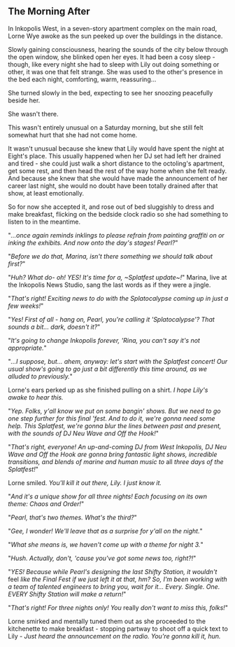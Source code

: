 ## The Morning After

In Inkopolis West, in a seven-story apartment complex on the main road, Lorne Wye awoke as the sun peeked up over the buildings in the distance.

Slowly gaining consciousness, hearing the sounds of the city below through the open window, she blinked open her eyes. It had been a cosy sleep - though, like every night she had to sleep with Lily out doing something or other, it was one that felt strange. She was used to the other's presence in the bed each night, comforting, warm, reassuring...

She turned slowly in the bed, expecting to see her snoozing peacefully beside her.

She wasn't there.

This wasn't entirely unusual on a Saturday morning, but she still felt somewhat hurt that she had not come home.

It wasn't unusual because she knew that Lily would have spent the night at Eight's place. This usually happened when her DJ set had left her drained and tired - she could just walk a short distance to the octoling's apartment, get some rest, and then head the rest of the way home when she felt ready. And because she knew that she would have made the announcement of her career last night, she would no doubt have been totally drained after that show, at least emotionally.

So for now she accepted it, and rose out of bed sluggishly to dress and make breakfast, flicking on the bedside clock radio so she had something to listen to in the meantime. 

"*...once again reminds inklings to please refrain from painting graffiti on or inking the exhibits. And now onto the day's stages! Pearl?*"

"*Before we do that, Marina, isn't there something we should talk about first?*"

"*Huh? What do- oh! YES! It's time for a, ~Splatfest update~!*" Marina, live at the Inkopolis News Studio, sang the last words as if they were a jingle.

"*That's right! Exciting news to do with the Splatocalypse coming up in just a few weeks!*"

"*Yes! First of all - hang on, Pearl, you're calling it 'Splatocalypse'? That sounds a bit... dark, doesn't it?*"

"*It's going to change Inkopolis forever, 'Rina, you can't say it's not appropriate.*"

"*...I suppose, but... ahem, anyway: let's start with the Splatfest concert! Our usual show's going to go just a bit differently this time around, as we alluded to previously.*"

Lorne's ears perked up as she finished pulling on a shirt. *I hope Lily's awake to hear this.*

"*Yep. Folks, y'all know we put on some bangin' shows. But we need to go one step further for this final 'fest. And to do it, we're gonna need some help. This Splatfest, we're gonna blur the lines between past and present, with the sounds of DJ Neu Wave and Off the Hook!*"

"*That's right, everyone! An up-and-coming DJ from West Inkopolis, DJ Neu Wave and Off the Hook are gonna bring fantastic light shows, incredible transitions, and blends of marine and human music to* all *three days of the Splatfest!*"

Lorne smiled. *You'll kill it out there, Lily. I just know it.*

"*And it's a unique show for all three nights! Each focusing on its own theme: Chaos and Order!*"

"*Pearl, that's two themes. What's the third?*"

"*Gee, I wonder! We'll leave that as a surprise for y'all on the night.*"

"*What she means is, we haven't come up with a theme for night 3.*"

"*Hush. Actually, don't, 'cause you've got some news too, right?!*"

"*YES! Because while Pearl's designing the last Shifty Station, it wouldn't* feel *like the Final Fest if we just left it at that, hm? So, I'm been working with a team of talented engineers to bring you, wait for it... Every. Single. One. EVERY Shifty Station will make a return!*"

"*That's right! For three nights only! You* really *don't want to miss this, folks!*"

Lorne smirked and mentally tuned them out as she proceeded to the kitchenette to make breakfast - stopping partway to shoot off a quick text to Lily - *Just heard the announcement on the radio. You're gonna kill it, hun.*